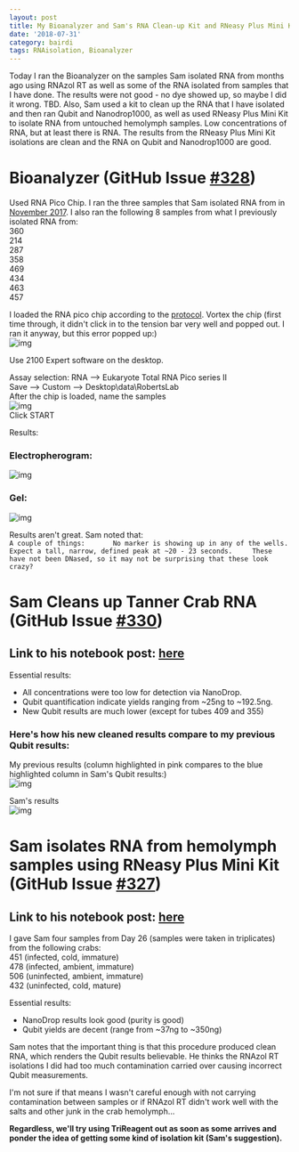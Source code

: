 ```yaml
---
layout: post
title: My Bioanalyzer and Sam's RNA Clean-up Kit and RNeasy Plus Mini Kit results
date: '2018-07-31'
category: bairdi
tags: RNAisolation, Bioanalyzer
---
```

Today I ran the Bioanalyzer on the samples Sam isolated RNA from months ago using RNAzol RT as well as some of the RNA isolated from samples that I have done. The results were not good - no dye showed up, so maybe I did it wrong. TBD. Also, Sam used a kit to clean up the RNA that I have isolated and then ran Qubit and Nanodrop1000, as well as used RNeasy Plus Mini Kit to isolate RNA from untouched hemolymph samples. Low concentrations of RNA, but at least there is RNA. The results from the RNeasy Plus Mini Kit isolations are clean and the RNA on Qubit and Nanodrop1000 are good. 

# Bioanalyzer (GitHub Issue [#328](https://github.com/RobertsLab/resources/issues/328))
Used RNA Pico Chip. I ran the three samples that Sam isolated RNA from in [November 2017](http://onsnetwork.org/kubu4/2017/11/07/rna-isolation-quantification-tanner-crab-hemolymph/). I also ran the following 8 samples from what I previously isolated RNA from:     
360      
214      
287      
358       
469      
434      
463             
457       

I loaded the RNA pico chip according to the [protocol](https://github.com/grace-ac/grace-ac.github.io/blob/master/notebook-images/pico-chip-protocol.JPG). Vortex the chip (first time through, it didn't click in to the tension bar very well and popped out. I ran it anyway, but this error popped up:)      
![img](../master/notebook-images/Error.PNG)

Use 2100 Expert software on the desktop. 

Assay selection: RNA --> Eukaryote Total RNA Pico series II     
Save --> Custom --> Desktop\data\RobertsLab     
After the chip is loaded, name the samples      
![img](../master/notebook-images/bioanalyzer-software-image.JPG)    
Click START

Results:    
### Electropherogram:    
![img](../master/notebook-images/electropherogram.PNG)    

### Gel:     
![img](../master/notebook-images/Gel.PNG)

Results aren't great. Sam noted that:      
`A couple of things:      
No marker is showing up in any of the wells. Expect a tall, narrow, defined peak at ~20 - 23 seconds.    
These have not been DNased, so it may not be surprising that these look crazy?`   

# Sam Cleans up Tanner Crab RNA (GitHub Issue [#330](https://github.com/RobertsLab/resources/issues/330))
## Link to his notebook post: [here](http://onsnetwork.org/kubu4/2018/07/31/rna-cleanup-tanner-crab-rna/)

Essential results:    
- All concentrations were too low for detection via NanoDrop.
- Qubit quantification indicate yields ranging from ~25ng to ~192.5ng.
- New Qubit results are much lower (except for tubes 409 and 355) 
### Here's how his new cleaned results compare to my previous Qubit results:    
My previous results (column highlighted in pink compares to the blue highlighted column in Sam's Qubit results:)    
![img](../master/notebook-images/20180731-cleanup-master-pool-original-qubit.png)

Sam's results       
![img](../master/notebook-images/20180731-sam-rna-cleanup-qubit.png)

# Sam isolates RNA from hemolymph samples using RNeasy Plus Mini Kit (GitHub Issue [#327](https://github.com/RobertsLab/resources/issues/327))
## Link to his notebook post: [here](http://onsnetwork.org/kubu4/2018/07/31/rna-isolation-tanner-crab-hemolymph-using-rneasy-plus-mini-kit/)

I gave Sam four samples from Day 26 (samples were taken in triplicates) from the following crabs:    
451 (infected, cold, immature)    
478 (infected, ambient, immature)     
506 (uninfected, ambient, immature)    
432 (uninfected, cold, mature)   

Essential results:   
- NanoDrop results look good (purity is good)
- Qubit yields are decent (range from ~37ng to ~350ng)

Sam notes that the important thing is that this procedure produced clean RNA, which renders the Qubit results believable. He thinks the RNAzol RT isolations I did had too much contamination carried over causing incorrect Qubit measurements. 

I'm not sure if that means I wasn't careful enough with not carrying contamination between samples or if RNAzol RT didn't work well with the salts and other junk in the crab hemolymph...

**Regardless, we'll try using TriReagent out as soon as some arrives and ponder the idea of getting some kind of isolation kit (Sam's suggestion).** 




